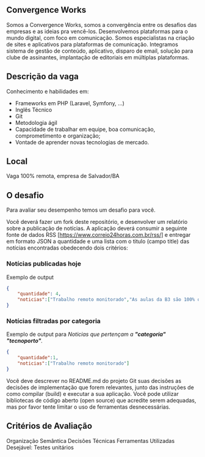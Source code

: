 ## Convergence Works
Somos a Convergence Works, somos a convergência entre os desafios das empresas e as ideias pra vencê-los. Desenvolvemos plataformas para o mundo digital, com foco em comunicação. Somos especialistas na criação de sites e aplicativos para plataformas de comunicação. Integramos sistema de gestão de conteúdo, aplicativo, disparo de email, solução para clube de assinantes, implantação de editoriais em múltiplas plataformas.

## Descrição da vaga
Conhecimento e habilidades em: 
+ Frameworks em PHP (Laravel, Symfony, ...)
+ Inglês Técnico 
+ Git
+ Metodologia ágil
+ Capacidade de trabalhar em equipe, boa comunicação, comprometimento e organização; 
+ Vontade de aprender novas tecnologias de mercado. 

## Local
Vaga 100% remota, empresa de Salvador/BA

## O desafio
Para avaliar seu desempenho temos um desafio para você.

Você deverá fazer um fork deste repositório, e desenvolver um relatório sobre a publicação de notícias. A aplicação deverá consumir a seguinte fonte de dados RSS [https://www.correio24horas.com.br/rss/] e entregar em formato JSON a quantidade e uma lista com o titulo (campo title) das notícias encontradas obedecendo dois critérios:

### Notícias publicadas hoje
Exemplo de output
```json
{	
	"quantidade": 4,
	"noticias":["Trabalho remoto monitorado","As aulas da B3 são 100% on-line e gravadas; confira como participar","Do jornalismo para a música: Luana Assiz lança clipe Espelho de Oxum","Em série do Globoplay, talentos se juntam para compor canção coletiva"]
}
```

### Notícias filtradas por categoria
Exemplo de output para *Noticias que pertençam a **"categoria" "tecnoporto"**.* 
```json
{
	"quantidade":1,
	"noticias":["Trabalho remoto monitorado"]
}
```

Você deve descrever no README.md do projeto Git suas decisões as decisões de implementação que forem relevantes, junto das instruções de como compilar (build) e executar a sua aplicação. Você pode utilizar bibliotecas de código aberto (open source) que acredite serem adequadas, mas por favor tente limitar o uso de ferramentas desnecessárias.

## Critérios de Avaliação
Organização
Semântica
Decisões Técnicas
Ferramentas Utilizadas
Desejável: Testes unitários

 


